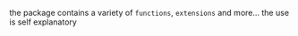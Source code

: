 the package contains a variety of `functions`, `extensions` and more... the use is self explanatory
